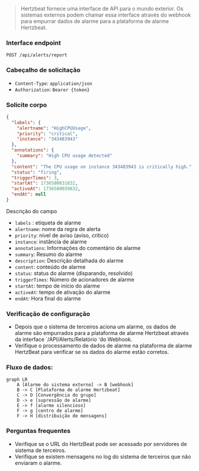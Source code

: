 > Hertzbeat fornece uma interface de API para o mundo exterior. Os sistemas externos podem chamar essa interface através do webhook para empurrar dados de alarme para a plataforma de alarme Hertzbeat.

### Interface endpoint

`POST /api/alerts/report`

### Cabeçalho de solicitação

- `Content-Type`: `application/json`
- `Authorization`: `Bearer {token}`

### Solicite corpo

```json
{
  "labels": {
    "alertname": "HighCPUUsage",
    "priority": "critical",
    "instance": "343483943"
  },
  "annotations": {
    "summary": "High CPU usage detected"
  },
  "content": "The CPU usage on instance 343483943 is critically high.",
  "status": "firing",
  "triggerTimes": 3,
  "startAt": 1736580031832,
  "activeAt": 1736580039832,
  "endAt": null
}
```

Descrição do campo

- `labels` : etiqueta de alarme
- `alertname`: nome da regra de alerta
- `priority`: nível de aviso (aviso, crítico)
- `instance`: instância de alarme
- `annotations`: Informações do comentário de alarme
- `summary`: Resumo do alarme
- `description`: Descrição detalhada do alarme
- `content`: conteúdo de alarme
- `status`: status do alarme (disparando, resolvido)
- `triggerTimes`: Número de acionadores de alarme
- `startAt`: tempo de início do alarme
- `activeAt`: tempo de ativação do alarme
- `endAt`: Hora final do alarme

### Verificação de configuração

- Depois que o sistema de terceiros aciona um alarme, os dados de alarme são empurrados para a plataforma de alarme Hertzbeat através da interface `/API/Alerts/Relatório 'do Webhook.
- Verifique o processamento de dados de alarme na plataforma de alarme HertzBeat para verificar se os dados do alarme estão corretos.

### Fluxo de dados:

```mermaid
graph LR
    A [Alarme do sistema externo] -> B [webhook]
    B -> C [Plataforma de alarme Hertzbeat]
    C -> D [Convergência do grupo]
    D -> e [supressão de alarme]
    E -> f [alarme silencioso]
    F -> g [centro de alarme]
    F -> H [distribuição de mensagens]
```

### Perguntas frequentes

- Verifique se o URL do HertzBeat pode ser acessado por servidores de sistema de terceiros.
- Verifique se existem mensagens no log do sistema de terceiros que não enviaram o alarme.

